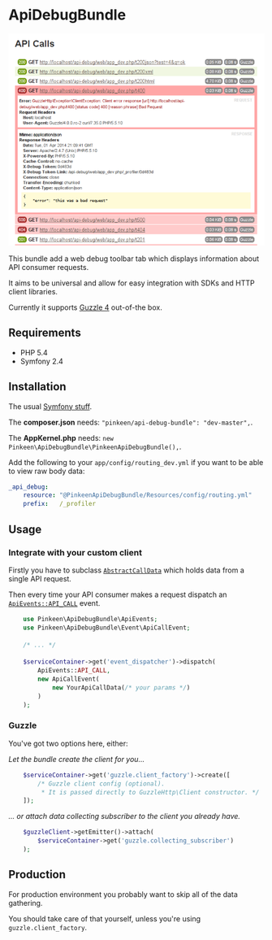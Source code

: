 ApiDebugBundle
==============

![ApiDebugBundle in action](Resources/doc/meta/images/apidebug.png)

This bundle add a web debug toolbar tab which displays information about API consumer requests.

It aims to be universal and allow for easy integration with SDKs and HTTP client libraries.

Currently it supports [Guzzle 4](https://github.com/guzzle/guzzle) out-of-the box.

## Requirements

* PHP 5.4
* Symfony 2.4

## Installation

The usual [Symfony stuff](http://symfony.com/doc/current/cookbook/bundles/installation.html).

The **composer.json** needs: `"pinkeen/api-debug-bundle": "dev-master",`.

The **AppKernel.php** needs: `new Pinkeen\ApiDebugBundle\PinkeenApiDebugBundle(),`.

Add the following to your `app/config/routing_dev.yml` if you want to be able to view raw body data:

```yml
_api_debug:
    resource: "@PinkeenApiDebugBundle/Resources/config/routing.yml"
    prefix:   /_profiler
```

## Usage

### Integrate with your custom client

Firstly you have to subclass 
[`AbstractCallData`](DataCollector/AbstractCallData.php) 
which holds data from a single API request.

Then every time your API consumer makes a request dispatch an [`ApiEvents::API_CALL`](ApiEvents.php) event.

```php
    use Pinkeen\ApiDebugBundle\ApiEvents;
    use Pinkeen\ApiDebugBundle\Event\ApiCallEvent;
    
    /* ... */
    
    $serviceContainer->get('event_dispatcher')->dispatch(
        ApiEvents::API_CALL, 
        new ApiCallEvent(
            new YourApiCallData(/* your params */)
        )
    );
```

### Guzzle

You've got two options here, either:

*Let the bundle create the client for you...*

```php
    $serviceContainer->get('guzzle.client_factory')->create([
        /* Guzzle client config (optional).
         * It is passed directly to GuzzleHttp\Client constructor. */
    ]);
```

*... or attach data collecting subscriber to the client you already have.*

```php
    $guzzleClient->getEmitter()->attach(
        $serviceContainer->get('guzzle.collecting_subscriber')
    );
```

## Production

For production environment you probably want to skip all of the data gathering.

You should take care of that yourself, unless you're using `guzzle.client_factory`.